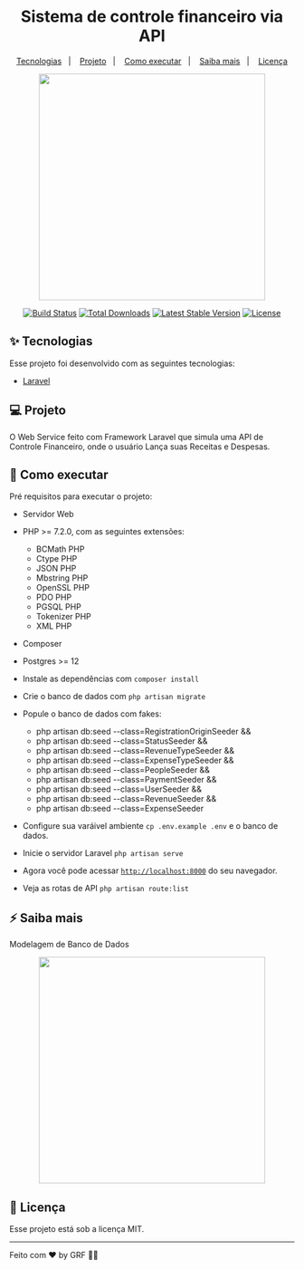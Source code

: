 <h1 align="center">Sistema de controle financeiro via API</h1>

<p align="center">
  <a href="#-tecnologias">Tecnologias</a>&nbsp;&nbsp;&nbsp;|&nbsp;&nbsp;&nbsp;
  <a href="#-projeto">Projeto</a>&nbsp;&nbsp;&nbsp;|&nbsp;&nbsp;&nbsp;
  <a href="#-como-executar">Como executar</a>&nbsp;&nbsp;&nbsp;|&nbsp;&nbsp;&nbsp;
  <a href="#-saiba-mais">Saiba mais</a>&nbsp;&nbsp;&nbsp;|&nbsp;&nbsp;&nbsp;
  <a href="#-licença">Licença</a>
</p>

<p align="center"><a href="https://laravel.com" target="_blank"><img src="https://raw.githubusercontent.com/laravel/art/master/logo-lockup/5%20SVG/2%20CMYK/1%20Full%20Color/laravel-logolockup-cmyk-red.svg" width="400"></a></p>

<p align="center">
<a href="https://travis-ci.org/laravel/framework"><img src="https://travis-ci.org/laravel/framework.svg" alt="Build Status"></a>
<a href="https://packagist.org/packages/laravel/framework"><img src="https://img.shields.io/packagist/dt/laravel/framework" alt="Total Downloads"></a>
<a href="https://packagist.org/packages/laravel/framework"><img src="https://img.shields.io/packagist/v/laravel/framework" alt="Latest Stable Version"></a>
<a href="https://packagist.org/packages/laravel/framework"><img src="https://img.shields.io/packagist/l/laravel/framework" alt="License"></a>
</p>

## ✨ Tecnologias

Esse projeto foi desenvolvido com as seguintes tecnologias:

- [Laravel](https://laravel.com/)

## 💻 Projeto

O Web Service feito com Framework Laravel que simula uma API de Controle Financeiro, onde o usuário Lança suas Receitas e Despesas.


## 🚀 Como executar

Pré requisitos para executar o projeto:

- Servidor Web
- PHP >= 7.2.0, com as seguintes extensões:
    - BCMath PHP
    - Ctype PHP
    - JSON PHP
    - Mbstring PHP
    - OpenSSL PHP
    - PDO PHP
    - PGSQL PHP
    - Tokenizer PHP
    - XML PHP
- Composer
- Postgres >= 12

- Instale as dependências com `composer install`
- Crie o banco de dados com `php artisan migrate`
- Popule o banco de dados com fakes:

  - php artisan db:seed --class=RegistrationOriginSeeder &&
  - php artisan db:seed --class=StatusSeeder &&
  - php artisan db:seed --class=RevenueTypeSeeder &&
  - php artisan db:seed --class=ExpenseTypeSeeder &&
  - php artisan db:seed --class=PeopleSeeder &&
  - php artisan db:seed --class=PaymentSeeder &&
  - php artisan db:seed --class=UserSeeder &&
  - php artisan db:seed --class=RevenueSeeder &&
  - php artisan db:seed --class=ExpenseSeeder

- Configure sua varáivel ambiente `cp .env.example .env` e o banco de dados.
- Inicie o servidor Laravel `php artisan serve`
- Agora você pode acessar [`http://localhost:8000`](http://localhost:8000) do seu navegador.
- Veja as rotas de API `php artisan route:list`

## ⚡️ Saiba mais

Modelagem de Banco de Dados

<p align="center"><img src="https://user-images.githubusercontent.com/48185499/144934015-7183fae2-6d34-4bfc-a17e-43ee38acfbfc.png" width="400"></p>

## 📄 Licença

Esse projeto está sob a licença MIT.

---

Feito com ♥ by GRF 👋🏻
